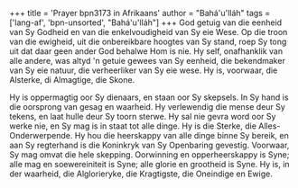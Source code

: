 +++
title = 'Prayer bpn3173 in Afrikaans'
author = "Bahá'u'lláh"
tags = ['lang-af', 'bpn-unsorted', "Bahá'u'lláh"]
+++
God getuig van die eenheid van Sy Godheid en van die enkelvoudigheid van Sy eie Wese. Op die troon van die ewigheid, uit die onbereikbare hoogtes van Sy stand, roep Sy tong uit dat daar geen ander God behalwe Hom is nie. Hy self, onafhanklik van alle andere, was altyd 'n getuie gewees van Sy eenheid, die bekendmaker van Sy eie natuur, die verheerliker van Sy eie wese. Hy is, voorwaar, die Alsterke, di Almagtige, die Skone.

Hy is oppermagtig oor Sy dienaars, en staan oor Sy skepsels. In Sy hand is die oorsprong van gesag en waarheid. Hy verlewendig die mense deur Sy tekens, en laat hulle deur Sy toorn sterwe. Hy sal nie gevra word oor Sy werke nie, en Sy mag is in staat tot alle dinge. Hy is die Sterke, die Alles-Onderwerpende. Hy hou die heerskappy van alle dinge binne Sy bereik, en aan Sy regterhand is die Koninkryk van Sy Openbaring gevestig. Voorwaar, Sy mag omvat die hele skepping. Oorwinning en opperheerskappy is Syne; alle mag en soewereiniteit is Syne; alle glorie en grootheid is Syne. Hy is, in der waarheid, die Alglorieryke, die Kragtigste, die Oneindige en Ewige.
